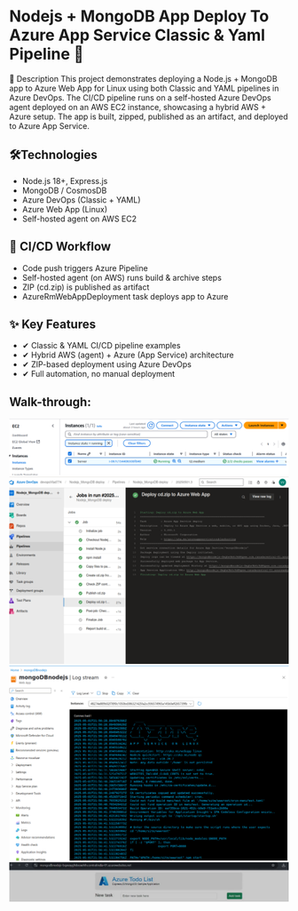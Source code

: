 # Nodejs + MongoDB App Deploy To Azure App Service Classic & Yaml Pipeline 🚀
📌 Description
This project demonstrates deploying a Node.js + MongoDB app to Azure Web App for Linux using both Classic and YAML pipelines in Azure DevOps.
The CI/CD pipeline runs on a self-hosted Azure DevOps agent deployed on an AWS EC2 instance, showcasing a hybrid AWS + Azure setup. The app is built, zipped, published as an artifact, and deployed to Azure App Service.

## 🛠Technologies
- Node.js 18+, Express.js
- MongoDB / CosmosDB
- Azure DevOps (Classic + YAML)
- Azure Web App (Linux)
- Self-hosted agent on AWS EC2
  
## 🔄 CI/CD Workflow
- Code push triggers Azure Pipeline
- Self-hosted agent (on AWS) runs build & archive steps
- ZIP (cd.zip) is published as artifact
- AzureRmWebAppDeployment task deploys app to Azure
    
     
## ✨ Key Features
- ✔ Classic & YAML CI/CD pipeline examples
- ✔ Hybrid AWS (agent) + Azure (App Service) architecture
- ✔ ZIP-based deployment using Azure DevOps
- ✔ Full automation, no manual deployment
 

## Walk-through:

 ![First try](https://github.com/Vlad774/msdocs-nodejs-mongodb-azure-sample-app/blob/main/images/AWS_Instance.png) 
 ![First try](https://github.com/Vlad774/msdocs-nodejs-mongodb-azure-sample-app/blob/main/images/deploy.png) 
 ![First try](https://github.com/Vlad774/msdocs-nodejs-mongodb-azure-sample-app/blob/main/images/logs.png)
 ![First try](https://github.com/Vlad774/msdocs-nodejs-mongodb-azure-sample-app/blob/main/images/service_running.png)

